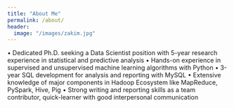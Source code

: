 ```yaml
---
title: "About Me"
permalink: /about/
header:
  image: "/images/zakim.jpg"
---
```


• Dedicated Ph.D. seeking a Data Scientist position with 5-year research experience in statistical and predictive analysis
• Hands-on experience in supervised and unsupervised machine learning algorithms with Python
• 3-year SQL development for analysis and reporting with MySQL
• Extensive knowledge of major components in Hadoop Ecosystem like MapReduce, PySpark, Hive, Pig
• Strong writing and reporting skills as a team contributor, quick-learner with good interpersonal communication
